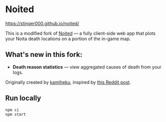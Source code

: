 # Noited

https://stinger000.github.io/noited/

This is a modified fork of [Noited](https://github.com/kamiheku/noited) — a fully client-side web app that plots your Noita death locations on a portion of the in-game map.

## What's new in this fork:
- **Death reason statistics** — view aggregated causes of death from your logs.

Originally created by [kamiheku](https://github.com/kamiheku), inspired by [this Reddit post](https://old.reddit.com/r/noita/comments/slu7h6/where_i_died_7000_deaths/).

## Run locally

```
npm ci
npm start
```
